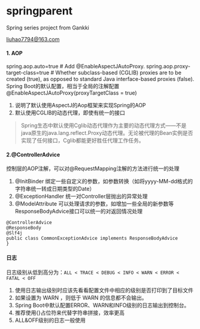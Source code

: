 # springparent
Spring series project from Gankki

liuhao7794@163.com

#### 1. AOP
spring.aop.auto=true # Add @EnableAspectJAutoProxy.
spring.aop.proxy-target-class=true # Whether subclass-based (CGLIB) proxies are to be created (true), as opposed to standard Java interface-based proxies (false).
Spring Boot的默认配置，相当于全局的注解配置@EnableAspectJAutoProxy(proxyTargetClass = true)
1. 说明了默认使用AspectJ的Aop框架来实现Spring的AOP
2. 默认使用CGLIB的动态代理，即使有统一的接口
>Spring生态中默认使用Cglib动态代理作为主要的动态代理方式——不是java原生的java.lang.reflect.Proxy动态代理。无论被代理的Bean实例是否实现了任何接口，Cglib都能更好胜任代理工作任务。
#### 2.@ControllerAdvice
控制层的AOP注解，可以对@RequestMapping注解的方法进行统一的处理
1. @InitBinder 绑定一些自定义的参数，如参数转换（如将yyyy-MM-dd格式的字符串统一转成日期类型的Date）
2. @ExceptionHandler 统一对Controller层抛出的异常处理
3. @ModelAttribute 可以处理请求的参数，如增加一些全局的新参数等
ResponseBodyAdvice接口可以统一的对返回情况处理
```
@ControllerAdvice
@ResponseBody
@Slf4j
public class CommonExceptionAdvice implements ResponseBodyAdvice
}
```
#### 日志
日志级别从低到高分为：`ALL < TRACE < DEBUG < INFO < WARN < ERROR < FATAL < OFF`
1. 使用日志输出级别时应该先看看配置文件中相应的级别是否打印到了目标文件
2. 如果设置为 WARN ，则低于 WARN 的信息都不会输出。 
3. Spring Boot中默认配置ERROR、WARN和INFO级别的日志输出到控制台。 
4. 推荐使用{}占位符来代替字符串拼接，效率更高
5. ALL&OFF级别的日志一般使用